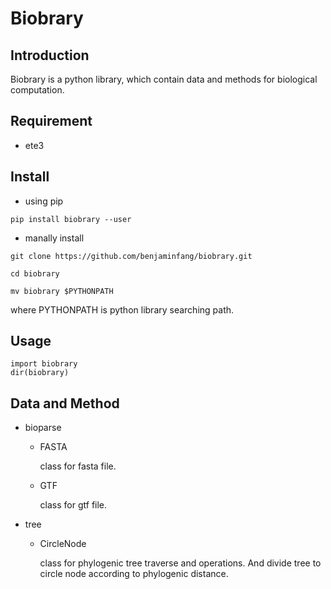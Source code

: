# Biobrary

## Introduction

Biobrary is a python library, which contain data and methods for biological computation.

## Requirement  

* ete3

## Install  

* using pip  

`pip install biobrary --user`

* manally install  

`git clone https://github.com/benjaminfang/biobrary.git`  

`cd biobrary`  

`mv biobrary $PYTHONPATH`  

where PYTHONPATH is python library searching path.

## Usage  

```
import biobrary  
dir(biobrary)  
```

## Data and Method  

* bioparse  

    * FASTA  

        class for fasta file.

    * GTF  

        class for gtf file.


* tree

    * CircleNode  

        class for phylogenic tree traverse and operations. And divide tree to circle node according
        to phylogenic distance.
    

